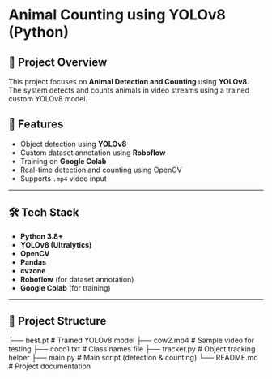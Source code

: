# Animal Counting using YOLOv8 (Python)

## 📌 Project Overview
This project focuses on **Animal Detection and Counting** using **YOLOv8**.  
The system detects and counts animals in video streams using a trained custom YOLOv8 model.

## 🚀 Features
- Object detection using **YOLOv8**
- Custom dataset annotation using **Roboflow**
- Training on **Google Colab**
- Real-time detection and counting using OpenCV
- Supports `.mp4` video input

---

## 🛠 Tech Stack
- **Python 3.8+**
- **YOLOv8 (Ultralytics)**
- **OpenCV**
- **Pandas**
- **cvzone**
- **Roboflow** (for dataset annotation)
- **Google Colab** (for training)

---

## 📂 Project Structure
├── best.pt # Trained YOLOv8 model
├── cow2.mp4 # Sample video for testing
├── coco1.txt # Class names file
├── tracker.py # Object tracking helper
├── main.py # Main script (detection & counting)
└── README.md # Project documentation
